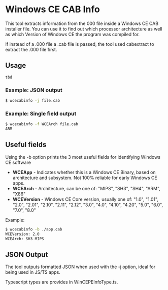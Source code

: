 # Windows CE CAB Info
This tool extracts information from the 000 file inside a Windows CE CAB installer file. You can use it to find out which processor architecture as well as which Version of Windows CE the program was compiled for.

If instead of a .000 file a .cab file is passed, the tool used cabextract to extract the .000 file first.

## Usage

```
tbd
```
### Example: JSON output
```bash
$ wcecabinfo -j file.cab
```

### Example: Single field output
```bash
$ wcecabinfo -f WCEArch file.cab
ARM
```

## Useful fields
Using the -b option prints the 3 most useful fields for identifying Windows CE software

 - **WCEApp** - Indicates whether this is a Windows CE Binary, based on architecture and subsystem. Not 100% reliable for early Windows CE apps.
 - **WCEArch** - Architecture, can be one of: "MIPS", "SH3", "SH4", "ARM", "X86"
 - **WCEVersion** - Windows CE Core version, usually one of: "1.0", "1.01", "2.0", "2.01", "2.10", "2.11", "2.12", "3.0", "4.0", "4.10", "4.20", "5.0", "6.0", "7.0", "8.0"

Example:
```bash
$ wcecabinfo -b ./app.cab
WCEVersion: 2.0
WCEArch: SH3 MIPS
 ```

## JSON Output
The tool outputs formatted JSON when used with the -j option, ideal for being used in JS/TS apps.

Typescript types are provides in WinCEPEInfoType.ts.
